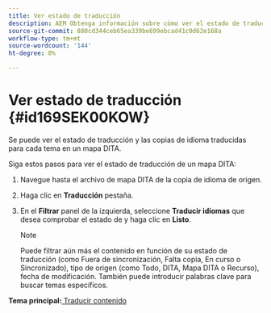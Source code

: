 ```yaml
---
title: Ver estado de traducción
description: AEM Obtenga información sobre cómo ver el estado de traducción y las copias de idioma traducidas para cada tema en un mapa DITA en las guías de la.
source-git-commit: 880cd344ceb65ea339be699ebcad41c0d62e168a
workflow-type: tm+mt
source-wordcount: '144'
ht-degree: 0%

---
```


# Ver estado de traducción {#id169SEK00KOW}

Se puede ver el estado de traducción y las copias de idioma traducidas para cada tema en un mapa DITA.

Siga estos pasos para ver el estado de traducción de un mapa DITA:

1. Navegue hasta el archivo de mapa DITA de la copia de idioma de origen.
1. Haga clic en **Traducción** pestaña.
1. En el **Filtrar** panel de la izquierda, seleccione **Traducir idiomas** que desea comprobar el estado de y haga clic en **Listo**.

   >[!NOTE]
   >
   > Puede filtrar aún más el contenido en función de su estado de traducción \(como Fuera de sincronización, Falta copia, En curso o Sincronizado\), tipo de origen \(como Todo, DITA, Mapa DITA o Recurso\), fecha de modificación. También puede introducir palabras clave para buscar temas específicos.

**Tema principal:**[ Traducir contenido](translation.md)
